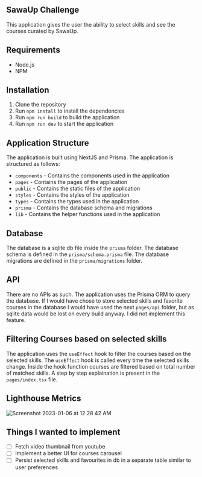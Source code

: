 ## SawaUp Challenge

This application gives the user the ability to select skills and see the courses curated by SawaUp.

## Requirements

- Node.js
- NPM

## Installation

1. Clone the repository
2. Run `npm install` to install the dependencies
3. Run `npm run build` to build the application
4. Run `npm run dev` to start the application

## Application Structure

The application is built using NextJS and Prisma. The application is structured as follows:

- `components` - Contains the components used in the application
- `pages` - Contains the pages of the application
- `public` - Contains the static files of the application
- `styles` - Contains the styles of the application
- `types` - Contains the types used in the application
- `prisma` - Contains the database schema and migrations
- `lib` - Contains the helper functions used in the application

## Database

The database is a sqlite db file inside the `prisma` folder. The database schema is defined in the `prisma/schema.prisma` file. The database migrations are defined in the `prisma/migrations` folder.

## API

There are no APIs as such. The application uses the Prisma ORM to query the database. If I would have chose to store selected skills and favorite courses in the database I would have used the next `pages/api` folder, but as sqlite data would be lost on every build anyway. I did not implement this feature.

## Filtering Courses based on selected skills

The application uses the `useEffect` hook to filter the courses based on the selected skills. The `useEffect` hook is called every time the selected skills change. Inside the hook function courses are filtered based on total number of matched skills. A step by step explaination is present in the `pages/index.tsx` file.

## Lighthouse Metrics

![Screenshot 2023-01-06 at 12 28 42 AM](https://user-images.githubusercontent.com/27153515/210860351-83b288b4-f186-4af3-bd45-46208043cac4.png)

## Things I wanted to implement

- [ ] Fetch video thumbnail from youtube
- [ ] Implement a better UI for courses carousel
- [ ] Persist selected skills and favourites in db in a separate table similar to user preferences
